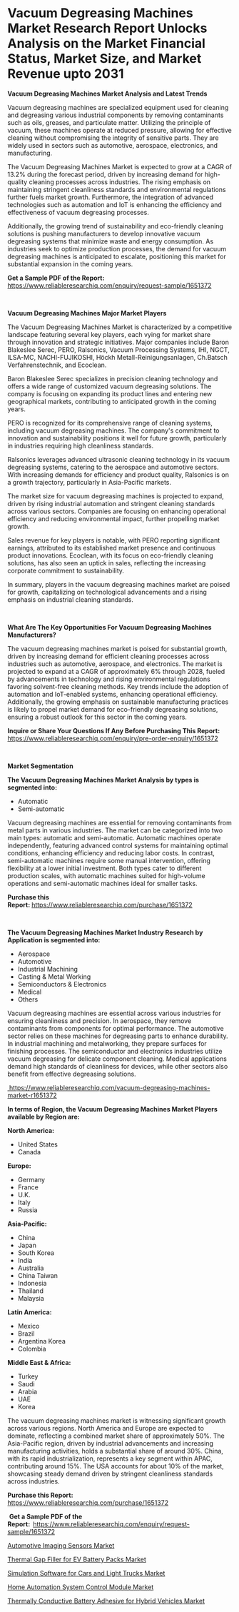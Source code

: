 <p><h1>Vacuum Degreasing Machines Market Research Report Unlocks Analysis on the Market Financial Status, Market Size, and Market Revenue upto 2031</h1></p><p><strong>Vacuum Degreasing Machines Market Analysis and Latest Trends</strong></p>
<p><p>Vacuum degreasing machines are specialized equipment used for cleaning and degreasing various industrial components by removing contaminants such as oils, greases, and particulate matter. Utilizing the principle of vacuum, these machines operate at reduced pressure, allowing for effective cleaning without compromising the integrity of sensitive parts. They are widely used in sectors such as automotive, aerospace, electronics, and manufacturing.</p><p>The Vacuum Degreasing Machines Market is expected to grow at a CAGR of 13.2% during the forecast period, driven by increasing demand for high-quality cleaning processes across industries. The rising emphasis on maintaining stringent cleanliness standards and environmental regulations further fuels market growth. Furthermore, the integration of advanced technologies such as automation and IoT is enhancing the efficiency and effectiveness of vacuum degreasing processes. </p><p>Additionally, the growing trend of sustainability and eco-friendly cleaning solutions is pushing manufacturers to develop innovative vacuum degreasing systems that minimize waste and energy consumption. As industries seek to optimize production processes, the demand for vacuum degreasing machines is anticipated to escalate, positioning this market for substantial expansion in the coming years.</p></p>
<p><strong>Get a Sample PDF of the Report:&nbsp;</strong> <a href="https://www.reliableresearchiq.com/enquiry/request-sample/1651372?utm_campaign=1088&utm_medium=2&utm_source=Github&utm_content=ia&utm_term=08122024&utm_id=vacuum-degreasing-machines">https://www.reliableresearchiq.com/enquiry/request-sample/1651372</a></p>
<p>&nbsp;</p>
<p><strong>Vacuum Degreasing Machines Major Market Players</strong></p>
<p><p>The Vacuum Degreasing Machines Market is characterized by a competitive landscape featuring several key players, each vying for market share through innovation and strategic initiatives. Major companies include Baron Blakeslee Serec, PERO, Ralsonics, Vacuum Processing Systems, IHI, NGCT, ILSA-MC, NACHI-FUJIKOSHI, Höckh Metall-Reinigungsanlagen, Ch.Batsch Verfahrenstechnik, and Ecoclean.</p><p>Baron Blakeslee Serec specializes in precision cleaning technology and offers a wide range of customized vacuum degreasing solutions. The company is focusing on expanding its product lines and entering new geographical markets, contributing to anticipated growth in the coming years.</p><p>PERO is recognized for its comprehensive range of cleaning systems, including vacuum degreasing machines. The company's commitment to innovation and sustainability positions it well for future growth, particularly in industries requiring high cleanliness standards.</p><p>Ralsonics leverages advanced ultrasonic cleaning technology in its vacuum degreasing systems, catering to the aerospace and automotive sectors. With increasing demands for efficiency and product quality, Ralsonics is on a growth trajectory, particularly in Asia-Pacific markets.</p><p>The market size for vacuum degreasing machines is projected to expand, driven by rising industrial automation and stringent cleaning standards across various sectors. Companies are focusing on enhancing operational efficiency and reducing environmental impact, further propelling market growth.</p><p>Sales revenue for key players is notable, with PERO reporting significant earnings, attributed to its established market presence and continuous product innovations. Ecoclean, with its focus on eco-friendly cleaning solutions, has also seen an uptick in sales, reflecting the increasing corporate commitment to sustainability.</p><p>In summary, players in the vacuum degreasing machines market are poised for growth, capitalizing on technological advancements and a rising emphasis on industrial cleaning standards.</p></p>
<p>&nbsp;</p>
<p><strong>What Are The Key Opportunities For Vacuum Degreasing Machines Manufacturers?</strong></p>
<p><p>The vacuum degreasing machines market is poised for substantial growth, driven by increasing demand for efficient cleaning processes across industries such as automotive, aerospace, and electronics. The market is projected to expand at a CAGR of approximately 6% through 2028, fueled by advancements in technology and rising environmental regulations favoring solvent-free cleaning methods. Key trends include the adoption of automation and IoT-enabled systems, enhancing operational efficiency. Additionally, the growing emphasis on sustainable manufacturing practices is likely to propel market demand for eco-friendly degreasing solutions, ensuring a robust outlook for this sector in the coming years.</p></p>
<p><strong>Inquire or Share Your Questions If Any Before Purchasing This Report:</strong> <a href="https://www.reliableresearchiq.com/enquiry/pre-order-enquiry/1651372?utm_campaign=1088&utm_medium=2&utm_source=Github&utm_content=ia&utm_term=08122024&utm_id=vacuum-degreasing-machines">https://www.reliableresearchiq.com/enquiry/pre-order-enquiry/1651372</a></p>
<p>&nbsp;</p>
<p><strong>Market Segmentation</strong></p>
<p><strong>The Vacuum Degreasing Machines Market Analysis by types is segmented into:</strong></p>
<p><ul><li>Automatic</li><li>Semi-automatic</li></ul></p>
<p><p>Vacuum degreasing machines are essential for removing contaminants from metal parts in various industries. The market can be categorized into two main types: automatic and semi-automatic. Automatic machines operate independently, featuring advanced control systems for maintaining optimal conditions, enhancing efficiency and reducing labor costs. In contrast, semi-automatic machines require some manual intervention, offering flexibility at a lower initial investment. Both types cater to different production scales, with automatic machines suited for high-volume operations and semi-automatic machines ideal for smaller tasks.</p></p>
<p><strong>Purchase this Report:&nbsp;</strong><a href="https://www.reliableresearchiq.com/purchase/1651372?utm_campaign=1088&utm_medium=2&utm_source=Github&utm_content=ia&utm_term=08122024&utm_id=vacuum-degreasing-machines">https://www.reliableresearchiq.com/purchase/1651372</a></p>
<p>&nbsp;</p>
<p><strong>The Vacuum Degreasing Machines Market Industry Research by Application is segmented into:</strong></p>
<p><ul><li>Aerospace</li><li>Automotive</li><li>Industrial Machining</li><li>Casting & Metal Working</li><li>Semiconductors & Electronics</li><li>Medical</li><li>Others</li></ul></p>
<p><p>Vacuum degreasing machines are essential across various industries for ensuring cleanliness and precision. In aerospace, they remove contaminants from components for optimal performance. The automotive sector relies on these machines for degreasing parts to enhance durability. In industrial machining and metalworking, they prepare surfaces for finishing processes. The semiconductor and electronics industries utilize vacuum degreasing for delicate component cleaning. Medical applications demand high standards of cleanliness for devices, while other sectors also benefit from effective degreasing solutions.</p></p>
<p><a href="https://www.reliableresearchiq.com/vacuum-degreasing-machines-market-r1651372?utm_campaign=1088&utm_medium=2&utm_source=Github&utm_content=ia&utm_term=08122024&utm_id=vacuum-degreasing-machines">&nbsp;https://www.reliableresearchiq.com/vacuum-degreasing-machines-market-r1651372</a></p>
<p><strong>In terms of Region, the Vacuum Degreasing Machines Market Players available by Region are:</strong></p>
<p>
    <p> <strong> North America: </strong>
        <ul>
            <li>United States</li>
            <li>Canada</li>
        </ul>
        </p> 
    <p> <strong> Europe: </strong>
        <ul>
            <li>Germany</li>
            <li>France</li>
            <li>U.K.</li>
            <li>Italy</li>
            <li>Russia</li>
        </ul>
        </p> 
    <p> <strong> Asia-Pacific: </strong>
        <ul>
            <li>China</li>
            <li>Japan</li>
            <li>South Korea</li>
            <li>India</li>
            <li>Australia</li>
            <li>China Taiwan</li>
            <li>Indonesia</li>
            <li>Thailand</li>
            <li>Malaysia</li>
        </ul>
        </p> 
    <p> <strong> Latin America: </strong>
        <ul>
            <li>Mexico</li>
            <li>Brazil</li>
            <li>Argentina Korea</li>
            <li>Colombia</li>
        </ul>
        </p> 
    <p> <strong> Middle East & Africa: </strong>
        <ul>
            <li>Turkey</li>
            <li>Saudi</li>
            <li>Arabia</li>
            <li>UAE</li>
            <li>Korea</li>
        </ul>
    </p>
    </p>
<p><p>The vacuum degreasing machines market is witnessing significant growth across various regions. North America and Europe are expected to dominate, reflecting a combined market share of approximately 50%. The Asia-Pacific region, driven by industrial advancements and increasing manufacturing activities, holds a substantial share of around 30%. China, with its rapid industrialization, represents a key segment within APAC, contributing around 15%. The USA accounts for about 10% of the market, showcasing steady demand driven by stringent cleanliness standards across industries.</p></p>
<p><strong>Purchase this Report: </strong><a href="https://www.reliableresearchiq.com/purchase/1651372?utm_campaign=1088&utm_medium=2&utm_source=Github&utm_content=ia&utm_term=08122024&utm_id=vacuum-degreasing-machines">https://www.reliableresearchiq.com/purchase/1651372</a></p>
<p>&nbsp;<strong>Get a Sample PDF of the Report:&nbsp;&nbsp;</strong><a href="https://www.reliableresearchiq.com/enquiry/request-sample/1651372?utm_campaign=1088&utm_medium=2&utm_source=Github&utm_content=ia&utm_term=08122024&utm_id=vacuum-degreasing-machines">https://www.reliableresearchiq.com/enquiry/request-sample/1651372</a></p>
<p><strong></strong></p>
<p><p><a href="https://www.linkedin.com/pulse/global-automotive-imaging-sensors-market-research-report-jkxue?utm_campaign=1088&utm_medium=2&utm_source=Github&utm_content=ia&utm_term=08122024&utm_id=vacuum-degreasing-machines">Automotive Imaging Sensors Market</a></p><p><a href="https://www.linkedin.com/pulse/detailed-analysis-size-thermal-gap-filler-ev-battery-packs-fh3ue?utm_campaign=1088&utm_medium=2&utm_source=Github&utm_content=ia&utm_term=08122024&utm_id=vacuum-degreasing-machines">Thermal Gap Filler for EV Battery Packs Market</a></p><p><a href="https://www.linkedin.com/pulse/simulation-software-cars-light-trucks-market-research-report-e5mte?utm_campaign=1088&utm_medium=2&utm_source=Github&utm_content=ia&utm_term=08122024&utm_id=vacuum-degreasing-machines">Simulation Software for Cars and Light Trucks Market</a></p><p><a href="https://www.linkedin.com/pulse/compreh-proposis-fbaif?utm_campaign=1088&utm_medium=2&utm_source=Github&utm_content=ia&utm_term=08122024&utm_id=vacuum-degreasing-machines">Home Automation System Control Module Market</a></p><p><a href="https://www.linkedin.com/pulse/evaluating-current-future-growth-potential-thermally-djuke?utm_campaign=1088&utm_medium=2&utm_source=Github&utm_content=ia&utm_term=08122024&utm_id=vacuum-degreasing-machines">Thermally Conductive Battery Adhesive for Hybrid Vehicles Market</a></p></p>
